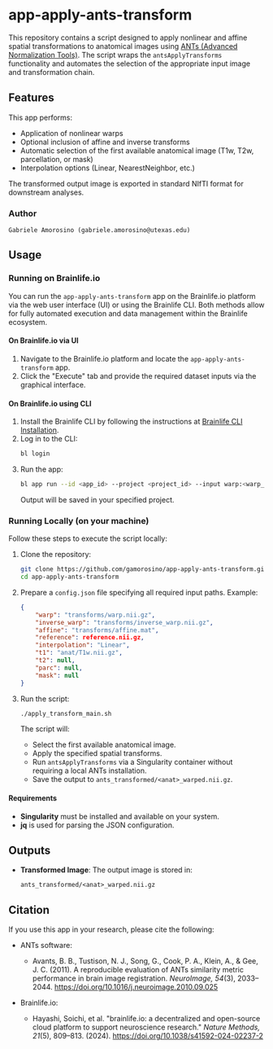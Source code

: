 # app-apply-ants-transform

This repository contains a script designed to apply nonlinear and affine spatial transformations to anatomical images using [ANTs (Advanced Normalization Tools)](http://stnava.github.io/ANTs/). The script wraps the `antsApplyTransforms` functionality and automates the selection of the appropriate input image and transformation chain.

## Features

This app performs:
- Application of nonlinear warps
- Optional inclusion of affine and inverse transforms
- Automatic selection of the first available anatomical image (T1w, T2w, parcellation, or mask)
- Interpolation options (Linear, NearestNeighbor, etc.)

The transformed output image is exported in standard NIfTI format for downstream analyses.

### Author

    Gabriele Amorosino (gabriele.amorosino@utexas.edu)

## Usage

### Running on Brainlife.io

You can run the `app-apply-ants-transform` app on the Brainlife.io platform via the web user interface (UI) or using the Brainlife CLI. Both methods allow for fully automated execution and data management within the Brainlife ecosystem.

#### On Brainlife.io via UI

1. Navigate to the Brainlife.io platform and locate the `app-apply-ants-transform` app.
2. Click the "Execute" tab and provide the required dataset inputs via the graphical interface.

#### On Brainlife.io using CLI

1. Install the Brainlife CLI by following the instructions at [Brainlife CLI Installation](https://brainlife.io/docs/cli/install/).
2. Log in to the CLI:
   ```bash
   bl login
   ```
3. Run the app:
   ```bash
   bl app run --id <app_id> --project <project_id> --input warp:<warp_object_id> affine:<affine_object_id> t1:<t1_object_id> ...
   ```
   Output will be saved in your specified project.

### Running Locally (on your machine)

Follow these steps to execute the script locally:

1. Clone the repository:
   ```bash
   git clone https://github.com/gamorosino/app-apply-ants-transform.git
   cd app-apply-ants-transform
   ```

2. Prepare a `config.json` file specifying all required input paths. Example:
   ```json
   {
       "warp": "transforms/warp.nii.gz",
       "inverse_warp": "transforms/inverse_warp.nii.gz",
       "affine": "transforms/affine.mat",
       "reference": reference.nii.gz,
       "interpolation": "Linear",
       "t1": "anat/T1w.nii.gz",
       "t2": null,
       "parc": null,
       "mask": null
   }
   ```

3. Run the script:
   ```bash
   ./apply_transform_main.sh
   ```

   The script will:
   - Select the first available anatomical image.
   - Apply the specified spatial transforms.
   - Run `antsApplyTransforms` via a Singularity container without requiring a local ANTs installation.
   - Save the output to `ants_transformed/<anat>_warped.nii.gz`.

#### Requirements
- **Singularity** must be installed and available on your system.
- **jq** is used for parsing the JSON configuration.

## Outputs

- **Transformed Image**: The output image is stored in:
  ```
  ants_transformed/<anat>_warped.nii.gz
  ```

## Citation

If you use this app in your research, please cite the following:

- ANTs software:
  - Avants, B. B., Tustison, N. J., Song, G., Cook, P. A., Klein, A., & Gee, J. C. (2011). A reproducible evaluation of ANTs similarity metric performance in brain image registration. *NeuroImage, 54*(3), 2033–2044. https://doi.org/10.1016/j.neuroimage.2010.09.025

- Brainlife.io:
  - Hayashi, Soichi, et al. "brainlife.io: a decentralized and open-source cloud platform to support neuroscience research." *Nature Methods, 21*(5), 809–813. (2024). https://doi.org/10.1038/s41592-024-02237-2
